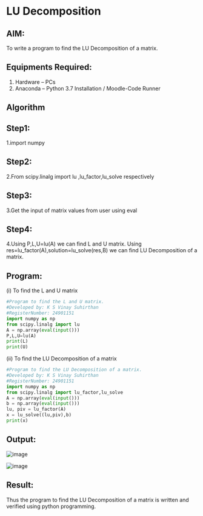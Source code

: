 # LU Decomposition 

## AIM:
To write a program to find the LU Decomposition of a matrix.

## Equipments Required:
1. Hardware – PCs
2. Anaconda – Python 3.7 Installation / Moodle-Code Runner

## Algorithm

## Step1:
1.import numpy
## Step2:
2.From scipy.linalg import lu ,lu_factor,lu_solve respectively
## Step3:
3.Get the input of matrix values from user using eval
## Step4: 
4.Using P,L,U=lu(A) we can find L and U matrix. Using res=lu_factor(A),solution=lu_solve(res,B) we can find LU Decomposition of a matrix. 

## Program:
(i) To find the L and U matrix
```python
#Program to find the L and U matrix.
#Developed by: K S Vinay Suhirthan
#RegisterNumber: 24901151
import numpy as np 
from scipy.linalg import lu
A = np.array(eval(input()))
P,L,U=lu(A)
print(L)
print(U)
```
(ii) To find the LU Decomposition of a matrix
```python
#Program to find the LU Decomposition of a matrix.
#Developed by: K S Vinay Suhirthan
#RegisterNumber: 24901151
import numpy as np
from scipy.linalg import lu_factor,lu_solve
A = np.array(eval(input()))
b = np.array(eval(input()))
lu, piv = lu_factor(A)
x = lu_solve((lu,piv),b)
print(x)
```
## Output:
![image](https://github.com/user-attachments/assets/365945b7-6afc-4e99-8efd-3247f45f2cde)








![image](https://github.com/user-attachments/assets/0332e43c-d3a8-4168-8d8a-7be7094558c6)


## Result:
Thus the program to find the LU Decomposition of a matrix is written and verified using python programming.

